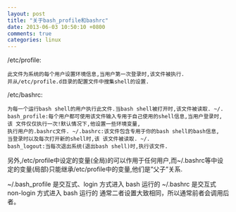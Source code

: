 ```yaml
---
layout: post
title: "关于bash_profile和bashrc"
date: 2013-06-03 10:50:10 +0800
comments: true
categories: linux
---
```


/etc/profile:

	此文件为系统的每个用户设置环境信息,当用户第一次登录时,该文件被执行. 
	并从/etc/profile.d目录的配置文件中搜集shell的设置.

/etc/bashrc:
	
	为每一个运行bash shell的用户执行此文件.当bash shell被打开时,该文件被读取. ~/.
	bash_profile:每个用户都可使用该文件输入专用于自己使用的shell信息,当用户登录时,
	该 文件仅仅执行一次!默认情况下,他设置一些环境变量,
	执行用户的.bashrc文件. ~/.bashrc:该文件包含专用于你的bash shell的bash信息,
	当登录时以及每次打开新的shell时,该 该文件被读取. ~/.
	bash_logout:当每次退出系统(退出bash shell)时,执行该文件.  

另外,/etc/profile中设定的变量(全局)的可以作用于任何用户,而~/.bashrc等中设定的变量(局部)只能继承/etc/profile中的变量,他们是”父子”关系.

~/.bash_profile 是交互式、login 方式进入 bash 运行的 ~/.bashrc 是交互式 non-login 方式进入 bash 运行的 通常二者设置大致相同，所以通常前者会调用后者。
